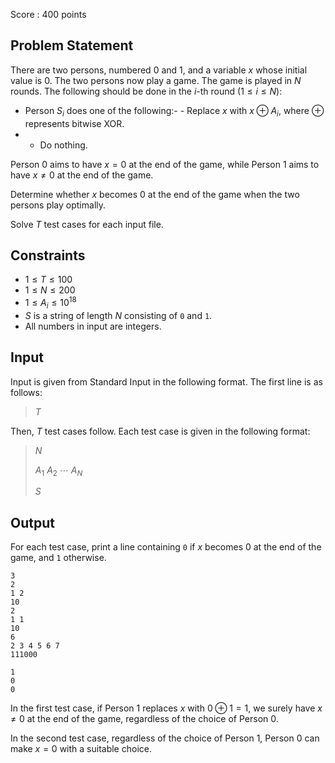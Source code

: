 Score : $400$ points

## Problem Statement

There are two persons, numbered $0$ and $1$, and a variable $x$ whose initial value is $0$.
The two persons now play a game.
The game is played in $N$ rounds. The following should be done in the $i$-th round ($1 \leq i \leq N$):

- Person $S_i$ does one of the following:-   - Replace $x$ with $x \oplus A_i$, where $\oplus$ represents bitwise XOR.
-   - Do nothing.

Person $0$ aims to have $x=0$ at the end of the game, while Person $1$ aims to have $x \neq 0$ at the end of the game.

Determine whether $x$ becomes $0$ at the end of the game when the two persons play optimally.

Solve $T$ test cases for each input file.

## Constraints

- $1 \leq T \leq 100$
- $1 \leq N \leq 200$
- $1 \leq A_i \leq 10^{18}$
- $S$ is a string of length $N$ consisting of `0` and `1`.
- All numbers in input are integers.

## Input

Input is given from Standard Input in the following format.
The first line is as follows:

> $T$

Then, $T$ test cases follow.
Each test case is given in the following format:

> $N$
> 
> $A_1$ $A_2$ $\cdots$ $A_N$
> 
> $S$

## Output

For each test case, print a line containing `0` if $x$ becomes $0$ at the end of the game, and `1` otherwise.

```input1
3
2
1 2
10
2
1 1
10
6
2 3 4 5 6 7
111000
```

```output1
1
0
0
```

In the first test case, if Person $1$ replaces $x$ with $0 \oplus 1=1$, we surely have $x \neq 0$ at the end of the game, regardless of the choice of Person $0$.

In the second test case, regardless of the choice of Person $1$, Person $0$ can make $x=0$ with a suitable choice.